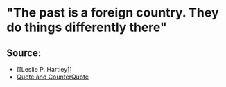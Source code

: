 # "The past is a foreign country. They do things differently there"

## Source:
- [[Leslie P. Hartley]]
- [Quote and CounterQuote](http://www.quotecounterquote.com/2013/11/the-past-is-foreign-country.html?m=1)

